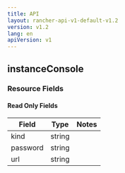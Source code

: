 ```yaml
---
title: API
layout: rancher-api-v1-default-v1.2
version: v1.2
lang: en
apiVersion: v1
---
```


## instanceConsole



### Resource Fields


#### Read Only Fields

Field | Type   | Notes
---|---|---
kind | string  | 
password | string  | 
url | string  | 


<br>
